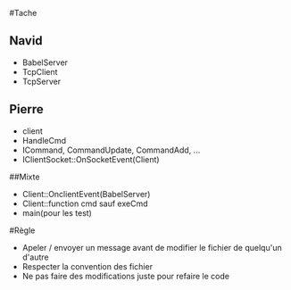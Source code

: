 #Tache

## Navid
* BabelServer
* TcpClient
* TcpServer

## Pierre
* client
* HandleCmd
* ICommand, CommandUpdate, CommandAdd, ...
* IClientSocket::OnSocketEvent(Client)

##Mixte
* Client::OnclientEvent(BabelServer)
* Client::function cmd sauf exeCmd
* main(pour les test)

#Règle
* Apeler / envoyer un message avant de modifier le fichier de quelqu'un d'autre
* Respecter la convention des fichier
* Ne pas faire des modifications juste pour refaire le code
